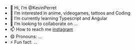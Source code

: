 - 👋 Hi, I’m @KevinPerret
- 👀 I’m interested in anime, videogames, tattoos and Coding
- 🌱 I’m currently learning Typescript and Angular
- 💞️ I’m looking to collaborate on ...
- 📫 How to reach me [instagram](https://www.instagram.com/kevin.perret1987/?next=%2F)
- 😄 Pronouns: ...
- ⚡ Fun fact: ...

<!---
KevinPerret/KevinPerret is a ✨ special ✨ repository because its `README.md` (this file) appears on your GitHub profile.
You can click the Preview link to take a look at your changes.
--->
